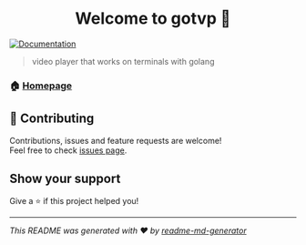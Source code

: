 <h1 align="center">Welcome to gotvp 👋</h1>
<p>
  <a href="https://github.com/BRTZL/gotvp/wiki" target="_blank">
    <img alt="Documentation" src="https://img.shields.io/badge/documentation-yes-brightgreen.svg" />
  </a>
</p>

> video player that works on terminals with golang

### 🏠 [Homepage](https://github.com/BRTZL/gotvp)

## 🤝 Contributing

Contributions, issues and feature requests are welcome!<br />Feel free to check [issues page](https://github.com/BRTZL/gotvp/issues). 

## Show your support

Give a ⭐️ if this project helped you!

***
_This README was generated with ❤️ by [readme-md-generator](https://github.com/kefranabg/readme-md-generator)_